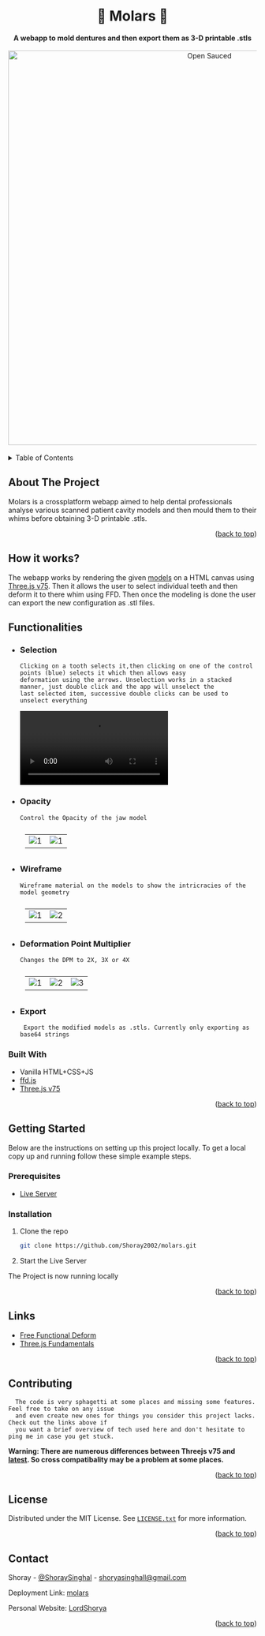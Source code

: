 <!-- PROJECT LOGO -->
<div align="center">
  <h1>🦷 Molars 🦷</h1>
  <strong>A webapp to mold dentures and then export them as 3-D printable .stls</strong>
  <br>
  <br>
  <img alt="Open Sauced" src="https://user-images.githubusercontent.com/76423272/192600096-676f37ab-6507-4950-b88e-17b59ef3f2ee.gif" width="800px">
</div>
<br>



<!-- TABLE OF CONTENTS -->
<details>
  <summary>Table of Contents</summary>
  <ol>
    <li>
      <a href="#about-the-project">About The Project</a>
      <ul>
        <li><a href="#built-with">Built With</a></li>
      </ul>
    </li>
    <li><a href="#how-it-works">How it works?</a></li>
    <li><a href="#functionalities">Functionalities</a></li>
    <li>
      <a href="#getting-started">Getting Started</a>
      <ul>
        <li><a href="#prerequisites">Prerequisites</a></li>
        <li><a href="#installation">Installation</a></li>
      </ul>
    </li>
    <li><a href="#contributing">Contributing</a></li>
    <li><a href="#links">Useful Links</a></li>
    <li><a href="#license">License</a></li>
    <li><a href="#contact">Contact</a></li>
  </ol>
</details>



<!-- ABOUT THE PROJECT -->
## About The Project
Molars is a crossplatform webapp aimed to help dental professionals analyse various scanned patient cavity models and then mould them to their whims before obtaining 3-D printable .stls.

<p align="right">(<a href="#top">back to top</a>)</p>

<!-- How it Works -->
## How it works?
The webapp works by rendering the given [models](/models) on a HTML canvas using [Three.js v75](https://github.com/mrdoob/three.js/tree/r75/). Then it allows the user to select individual teeth and then deform it to there whim using FFD. Then once the modeling is done the user can export the new configuration as .stl files.

## Functionalities
* ### Selection 
  ```
  Clicking on a tooth selects it,then clicking on one of the control points (blue) selects it which then allows easy 
  deformation using the arrows. Unselection works in a stacked manner, just double click and the app will unselect the
  last selected item, successive double clicks can be used to unselect everything
  ```
  <video src="https://user-images.githubusercontent.com/76423272/193344921-33843477-7907-45af-8bad-49f0a33f26c2.mp4"  alt="1" >

* ### Opacity
   ```
   Control the Opacity of the jaw model
   ```
   <table style="padding:10px">
  <tr>
    <td> <img src="https://user-images.githubusercontent.com/76423272/193342610-50a61d02-f590-4308-a3dd-2a313d090054.png"  alt="1" ></td>
    <td> <img src="https://user-images.githubusercontent.com/76423272/193342714-fe72fc11-eee7-4de5-ba7f-b7f1cfcfffae.png"  alt="1" ></td>
  </tr>
  </table>

 
* ### Wireframe 
   ```
   Wireframe material on the models to show the intricracies of the model geometry
   ```
   <table style="padding:10px">
  <tr>
    <td> <img src="https://user-images.githubusercontent.com/76423272/193341577-fa7ccc0b-b02a-41cb-b556-ebd962e53ab4.png"  alt="1" ></td>
    <td> <img src="https://user-images.githubusercontent.com/76423272/193342284-d2e7b195-d300-4bfe-a5d1-9f2d962faca4.png"  alt="2" ></td>
  </tr>
  </table>
  
* ### Deformation Point Multiplier 
   ```
   Changes the DPM to 2X, 3X or 4X
   ```
   <table style="padding:10px">
  <tr>
    <td> <img src="https://user-images.githubusercontent.com/76423272/193345420-fabc94ea-f6f4-4c4d-8bec-1a5314a3d74c.png"  alt="1" ></td>
    <td> <img src="https://user-images.githubusercontent.com/76423272/193345511-f3747b1d-ae50-4f04-93c5-67aaf09fe7a6.png"  alt="2" ></td>
    <td> <img src="https://user-images.githubusercontent.com/76423272/193345600-ea3933c1-2c03-4205-8d07-8d6942ff5849.png"  alt="3" ></td>
    
  </tr>
  </table>

* ### Export
  ```
   Export the modified models as .stls. Currently only exporting as base64 strings
   ```


### Built With

* Vanilla HTML+CSS+JS
* [ffd.js](https://github.com/glennchun/free-form-deformation) 
* [Three.js v75](https://github.com/mrdoob/three.js/tree/r75/)

<p align="right">(<a href="#top">back to top</a>)</p>



<!-- GETTING STARTED -->
## Getting Started
Below are the instructions on setting up this project locally.
To get a local copy up and running follow these simple example steps.

### Prerequisites
* [Live Server](https://www.youtube.com/watch?v=_wue59ldqMg) 

### Installation

1. Clone the repo
   ```sh
   git clone https://github.com/Shoray2002/molars.git
   ```
2. Start the Live Server
  
  The Project is now running locally

<p align="right">(<a href="#top">back to top</a>)</p>


<!-- LINKS -->
## Links
* [Free Functional Deform](https://github.com/glennchun/free-form-deformation) 
* [Three.js Fundamentals](https://threejs.org/manual/#en/fundamentals)

<p align="right">(<a href="#top">back to top</a>)</p>

<!-- Contributing -->
## Contributing
```
  The code is very sphagetti at some places and missing some features. Feel free to take on any issue 
  and even create new ones for things you consider this project lacks. Check out the links above if 
  you want a brief overview of tech used here and don't hesitate to ping me in case you get stuck.
```  
  **Warning: There are numerous differences between Threejs v75 and [latest](https://threejs.org/docs/index.html#manual/en/introduction/Creating-a-scene). So cross compatibality may be a problem at some places.**
  
  
<p align="right">(<a href="#top">back to top</a>)</p>

<!-- LICENSE -->

## License

Distributed under the MIT License. See [`LICENSE.txt`](/LICENSE.txt) for more information.

<p align="right">(<a href="#top">back to top</a>)</p>

<!-- CONTACT -->
## Contact

Shoray - [@ShoraySinghal](https://twitter.com/ShoraySinghal) - shoryasinghall@gmail.com

Deployment Link: [molars](https://molars.netlify.app/)

Personal Website: [LordShorya](lordshoray.is-a.dev)

<p align="right">(<a href="#top">back to top</a>)</p>
